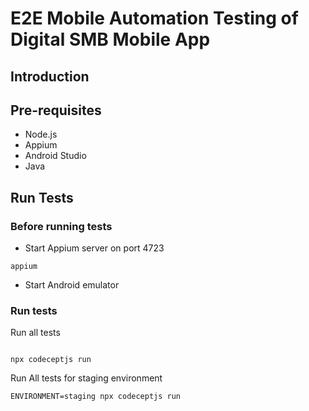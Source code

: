 # E2E Mobile Automation Testing of Digital SMB Mobile App

## Introduction

## Pre-requisites

- Node.js
- Appium
- Android Studio
- Java

## Run Tests

### Before running tests

- Start Appium server on port 4723

```
appium
```

- Start Android emulator

### Run tests

Run all tests

```

npx codeceptjs run

```

Run All tests for staging environment

```
ENVIRONMENT=staging npx codeceptjs run
```
